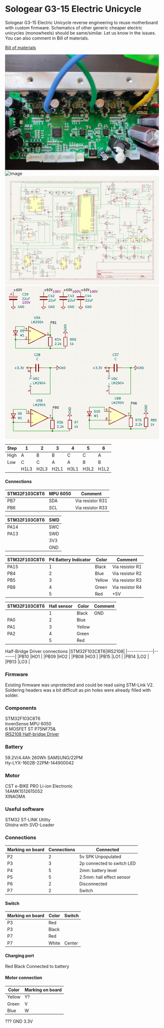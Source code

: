 # Sologear G3-15 Electric Unicycle
Sologear G3-15 Electric Unicycle reverse engineering to reuse motherboard with custom firmware.
Schematics of other generic cheaper electric unicycles (monowheels) should be same/similar. Let us know in the issues. You can also comment in Bill of materials.

[Bill of materials](https://docs.google.com/spreadsheets/d/1EM--kQIaX84T2JI6LrDOyGJttcWCDYOLsfqfUfqGejQ/edit?usp=sharing)

![image](./images/pcb-front.jpg)
![image](./images/pcb-back.jpg)
![image](./images/pcb-schema-kicad.png)
![image](./images/pcb-schema-kicad1.png)

|Step|1   |2   |3   |4   |5   |6   |
|----|----|----|----|----|----|----|
|High|A   |B   |B   |C   |C   |A   |
|Low |C   |C   |A   |A   |B   |B   |
|    |H1L3|H2L3|H2L1|H3L1|H3L2|H1L2|


#### Connections
|STM32F103C8T6|MPU 6050|Comment         |
|-------------|--------|----------------|
|PB7          |SDA     |Via resistor R31|
|PB6          |SCL     |Via resistor R33|

|STM32F103C8T6|SWD|
|-------------|---|
|PA14         |SWC|
|PA13         |SWD|
|             |3V3|
|             |GND|

|STM32F103C8T6|P4 Battery Indicator|Color |Comment        |
|-------------|--------------------|------|---------------|
|PA15         |1                   |Black |Via resistor R1|
|PB4          |2                   |Blue  |Via resistor R2|
|PB5          |3                   |Yellow|Via resistor R3|
|PB8          |4                   |Green |Via resistor R4|
|             |5                   |Red   |+5V            |

|STM32F103C8T6|Hall sensor|Color |Comment        |
|-------------|-----------|------|---------------|
|             |1          |Black |GND            |
|PA0          |2          |Blue  |               |
|PA1          |3          |Yellow|               |
|PA2          |4          |Green |               |
|             |5          |Red   |               |

Half-Bridge Driver connections
|STM32F103C8T6|IRS2108|
|-------------|-------|
|PB10         |HO1    |
|PB09         |HO2    |
|PB08         |HO3    |
|PB15         |LO1    |
|PB14         |LO2    |
|PB13         |LO3    |

### Firmware
Existing firmware was unprotected and could be read using STM-Link V2. Soldering headers was a bit difficult as pin holes were already filled with solder.

### Components
STM32F103C8T6\
InvenSense MPU 6050\
6 MOSFET ST P75NF75&\
[IRS2108 Half-bridge Driver](https://www.infineon.com/dgdl/irs2108.pdf?fileId=5546d462533600a40153567649d627a8)

### Battery
59.2V/4.4Ah 260Wh SAMSUNG/22PM\
Hy-LYX-1602B-22PM-144900042

### Motor
CST e-BIKE PRO Li-ion Electronic\
14AMK1512615052\
XINAOMA

### Useful software
STM32 ST-LINK Utility\
Ghidra with SVD-Loader

### Connections
|Marking on board|Connections|Connected                    |
|----------------|-----------|-----------------------------|
|P2              |2          |5v SPK Unpopulated           |
|P3              |3          |2p connected to switch LED   |
|P4              |5          |2mm: battery level           |
|P5              |5          |2.5mm: hall effect sensor    |
|P6              |2          |Disconnected                 |
|P7              |2          |Switch                       |
#### Switch
|Marking on board|Color|Switch|
|----------------|-----|------|
|P3              |Red  |      |
|P3              |Black|      |
|P7              |Red  |      |
|P7              |White|Center|

#### Charging port
Red
Black
Connected to battery
#### Motor connection
|Color |Marking on board|
|------|----------------|
|Yellow|Y?              |
|Green |V               |
|Blue  |W               |

???
GND
3.3V
